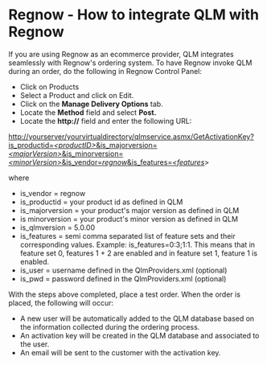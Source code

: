 # Regnow - How to integrate QLM with Regnow

If you are using Regnow as an ecommerce provider, QLM integrates seamlessly with Regnow's ordering system.   To have Regnow invoke QLM during an order, do the following in Regnow Control Panel: &#x20;

* Click on Products
* Select a Product and click on Edit.
* Click on the **Manage Delivery Options** tab.
* Locate the **Method** field and select **Post.**
* Locate the **http://** field and enter the following URL:

[http://yourserver/yourvirtualdirectory/qlmservice.asmx/GetActivationKey?is\_productid=_\<productID>_\&is\_majorversion=_\<majorVersion>_\&is\_minorversion=_\<minorVersion>_\&is\_vendor=_regnow_\&is\_features=_\<features_](http://yourserver/yourvirtualdirectory/qlmservice.asmx/GetActivationKey?is\_productid=%3CproductID%3E\&is\_majorversion=%3CmajorVersion%3E\&is\_minorversion=%3CminorVersion%3E\&vendor=regnow\&is\_features=%3Cfeatures)>

where

* is\_vendor = regnow
* is\_productid = your product id as defined in QLM
* is\_majorversion = your product's major version as defined in QLM
* is minorversion = your product's minor version as defined in QLM
* is\_qlmversion = 5.0.00
* is\_features = semi comma separated list of feature sets and their corresponding values. Example: is\_features=0:3;1:1. This means that in feature set 0, features 1 + 2 are enabled and in feature set 1, feature 1 is enabled.
* is\_user = username defined in the QlmProviders.xml (optional)
* is\_pwd = password defined in the QlmProviders.xml (optional)

&#x20;

With the steps above completed, place a test order. When the order is placed, the following will occur:

&#x20;

* A new user will be automatically added to the QLM database based on the information collected during the ordering process.
* An activation key will be created in the QLM database and associated to the user.
* An email will be sent to the customer with the activation key.
